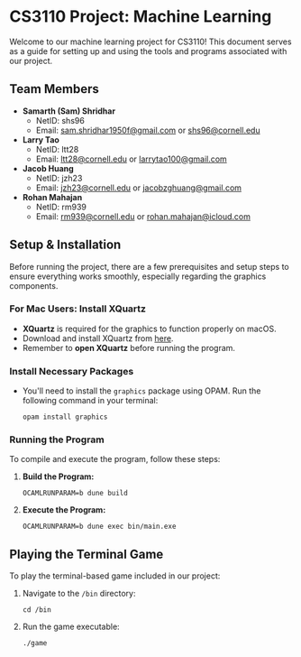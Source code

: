 # CS3110 Project: Machine Learning

Welcome to our machine learning project for CS3110! This document serves as a guide for setting up and using the tools and programs associated with our project.

## Team Members
- **Samarth (Sam) Shridhar**
  - NetID: shs96
  - Email: sam.shridhar1950f@gmail.com or shs96@cornell.edu
- **Larry Tao**
  - NetID: ltt28
  - Email: ltt28@cornell.edu or larrytao100@gmail.com
- **Jacob Huang**
  - NetID: jzh23
  - Email: jzh23@cornell.edu or jacobzghuang@gmail.com
- **Rohan Mahajan**
  - NetID: rm939
  - Email: rm939@cornell.edu or rohan.mahajan@icloud.com

## Setup & Installation

Before running the project, there are a few prerequisites and setup steps to ensure everything works smoothly, especially regarding the graphics components.

### For Mac Users: Install XQuartz
- **XQuartz** is required for the graphics to function properly on macOS.
- Download and install XQuartz from [here](https://www.xquartz.org/).
- Remember to **open XQuartz** before running the program.

### Install Necessary Packages
- You'll need to install the `graphics` package using OPAM. Run the following command in your terminal:
  ```
  opam install graphics
  ```

### Running the Program
To compile and execute the program, follow these steps:
1. **Build the Program:**
   ```
   OCAMLRUNPARAM=b dune build
   ```
2. **Execute the Program:**
   ```
   OCAMLRUNPARAM=b dune exec bin/main.exe
   ```

## Playing the Terminal Game
To play the terminal-based game included in our project:
1. Navigate to the `/bin` directory:
   ```
   cd /bin
   ```
2. Run the game executable:
   ```
   ./game
   ```
